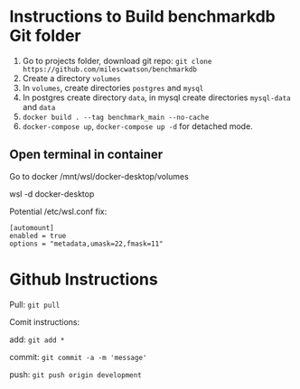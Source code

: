 # Instructions to Build benchmarkdb Git folder
1. Go to projects folder, download git repo: `git clone https://github.com/milescwatson/benchmarkdb`
2. Create a directory `volumes`
3. In `volumes`, create directories `postgres` and `mysql`
4. In postgres create directory `data`, in mysql create directories `mysql-data` and `data`
5. `docker build . --tag benchmark_main --no-cache`
6. `docker-compose up`, `docker-compose up -d` for detached mode.

## Open terminal in container
Go to docker 
/mnt/wsl/docker-desktop/volumes



wsl -d docker-desktop

Potential /etc/wsl.conf fix:
```
[automount]
enabled = true
options = "metadata,umask=22,fmask=11"
```

# Github Instructions

Pull: `git pull`

Comit instructions:

add: `git add *`

commit: `git commit -a -m 'message'`

push: `git push origin development`

